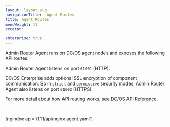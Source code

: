 ```yaml
---
layout: layout.pug
navigationTitle:  Agent Routes
title: Agent Routes
menuWeight: 11
excerpt:

enterprise: true
---
```


Admin Router Agent runs on DC/OS agent nodes and exposes the following API routes.

Admin Router Agent listens on port `61001` (HTTP).

DC/OS Enterprise adds optional SSL encryption of component communication. So in `strict` and `permissive` security modes, Admin Router Agent also listens on port `61002` (HTTPS).

For more detail about how API routing works, see [DC/OS API Reference](/1.11/api/).

<br/>

[ngindox api='/1.11/api/nginx.agent.yaml']
